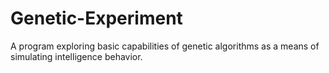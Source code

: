 # Genetic-Experiment
A program exploring basic capabilities of genetic algorithms as a means of simulating intelligence behavior. 
